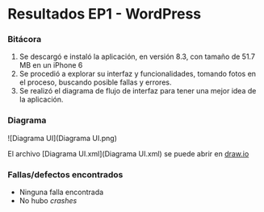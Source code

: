 # Resultados EP1 - WordPress

### Bitácora
1. Se descargó e instaló la aplicación, en versión 8.3, con tamaño de 51.7 MB en un iPhone 6
2. Se procedió a explorar su interfaz y funcionalidades, tomando fotos en el proceso, buscando posible fallas y errores.
3. Se realizó el diagrama de flujo de interfaz para tener una mejor idea de la aplicación.

### Diagrama
![Diagrama UI](Diagrama UI.png)

El archivo [Diagrama UI.xml](Diagrama UI.xml) se puede abrir en [draw.io](https://www.draw.io)

### Fallas/defectos encontrados
- Ninguna falla encontrada
- No hubo *crashes*
